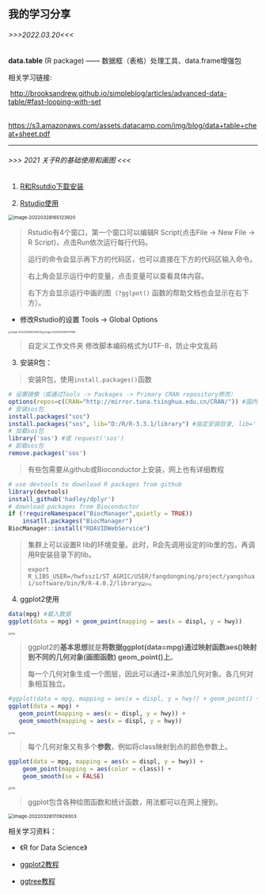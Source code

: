 我的学习分享
---
###### >>>2022.03.20<<<

**data.table** (R package) —— 数据框（表格）处理工具、data.frame增强包

相关学习链接:

​	http://brooksandrew.github.io/simpleblog/articles/advanced-data-table/#fast-looping-with-set

​	https://s3.amazonaws.com/assets.datacamp.com/img/blog/data+table+cheat+sheet.pdf


---

###### >>> 2021 关于R的基础使用和画图 <<<

1. [R和Rsutdio下载安装](https://www.math.pku.edu.cn/teachers/lidf/docs/Rbook/html/_Rbook/intro.html#intro-install)

2. [Rstudio使用](https://github.com/rstudio/cheatsheets/blob/main/rstudio-ide.pdf)

<img src="https://s2.loli.net/2022/03/28/2r4jSP3RZWbwf8B.png" alt="image-20220328165123920" style="zoom: 67%;" />

> Rstudio有4个窗口，第一个窗口可以编辑R Script(点击File -> New File -> R Script)，点击Run依次运行每行代码。
>
> 运行的命令会显示再下方的代码区，也可以直接在下方的代码区输入命令。
>
> 右上角会显示运行中的变量，点击变量可以查看具体内容。
>
> 右下方会显示运行中画的图（`?gglpot()` 函数的帮助文档也会显示在右下方）。

- 修改Rstudio的设置 Tools -> Global Options

<img src="https://s2.loli.net/2022/03/28/MqniS6T85H39oIY.png" alt="image-20220328165348235" style="zoom:33%;" /><img src="https://s2.loli.net/2022/03/28/21Q9Jw6eDMabEvZ.png" alt="image-20220328165447968" style="zoom:33%;" />

> 自定义工作文件夹                                                             修改脚本编码格式为UTF-8，防止中文乱码 



3. 安装R包：

>  安装R包，使用`install.packages()`函数

```R
# 设置镜像（或通过Tools -> Packages -> Primary CRAN repository修改）
options(repos=c(CRAN="http://mirror.tuna.tsinghua.edu.cn/CRAN/")) #国内清华镜像
# 安装sos包
install.packages("sos")
install.packages("sos", lib="D:/R/R-3.3.1/library") #指定安装目录, lib=''
# 加载sos包
library('sos') #或 request('sos')
# 卸载sos包
remove.packages('sos')
```

> 有些包需要从github或Bioconductor上安装，网上也有详细教程

```R
# use devtools to download R packages from github
library(devtools)
install_github('hadley/dplyr')
# download packages from Bioconductor
if (!requireNamespace("BiocManager",quietly = TRUE))
    insatll.packages("BiocManager")
BiocManager::install("RDAVIDWebService")
```



> 集群上可以设置R lib的环境变量。此时，R会先调用设定的lib里的包，再调用R安装目录下的lib。
>
> `export R_LIBS_USER=/hwfssz1/ST_AGRIC/USER/fangdongming/project/yangshuai/software/bin/R/R-4.0.2/library`<img src="file:///C:/Users/YANGSH~1/AppData/Local/Temp/msohtmlclip1/01/clip_image008.jpg" alt="img" style="zoom: 50%;" />

 

4. ggplot2使用

```R
data(mpg) #载入数据
ggplot(data = mpg) + geom_point(mapping = aes(x = displ, y = hwy))
```

<img src="https://ggplot2-book.org/getting-started_files/figure-html/qscatter-1.png" alt="img" style="zoom: 33%;" />

> ggplot2的**基本思想**就是**将数据ggplot(data=mpg)通过映射函数aes()映射到不同的几何对象(画图函数) geom_point()上**。
>
> 每一个几何对象生成一个图层，因此可以通过`+`来添加几何对象。各几何对象相互独立。

 ```R
 #ggplot(data = mpg, mapping = aes(x = displ, y = hwy)) + geom_point() + geom_smooth()
 ggplot(data = mpg) +
 	geom_point(mapping = aes(x = displ, y = hwy)) +
 	geom_smooth(mapping = aes(x = displ, y = hwy))
 ```

<img src="https://ggplot2-book.org/getting-started_files/figure-html/qplot-smooth-1.png" alt="img" style="zoom:33%;" />

> 每个几何对象又有多个**参数**，例如将class映射到点的颜色参数上。

```R
ggplot(data = mpg, mapping = aes(x = displ, y = hwy)) +
	geom_point(mapping = aes(color = class)) +
	geom_smooth(se = FALSE)
```

<img src="https://d33wubrfki0l68.cloudfront.net/dfd1173fb8e51462bee6ae124e20d2fd909441f1/d0eb5/communicate-plots_files/figure-html/unnamed-chunk-2-1.png" alt="img" style="zoom:33%;" />

> ggplot包含各种绘图函数和统计函数，用法都可以在网上搜到。

<img src="https://s2.loli.net/2022/03/28/rmUVCvFEaIjTstB.png" alt="image-20220328170929303" style="zoom: 67%;" />

相关学习资料：

- 《R for Data Science》

- [ggplot2教程](https://www.math.pku.edu.cn/teachers/lidf/docs/Rbook/html/_Rbook/ggplot2.html)

- [ggtree教程](https://yulab-smu.top/treedata-book/index.html)



 
